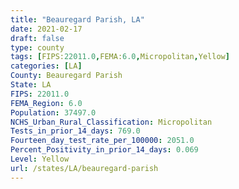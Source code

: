 ```yaml
---
title: "Beauregard Parish, LA"
date: 2021-02-17
draft: false
type: county
tags: [FIPS:22011.0,FEMA:6.0,Micropolitan,Yellow]
categories: [LA]
County: Beauregard Parish
State: LA
FIPS: 22011.0
FEMA_Region: 6.0
Population: 37497.0
NCHS_Urban_Rural_Classification: Micropolitan
Tests_in_prior_14_days: 769.0
Fourteen_day_test_rate_per_100000: 2051.0
Percent_Positivity_in_prior_14_days: 0.069
Level: Yellow
url: /states/LA/beauregard-parish
---
```



